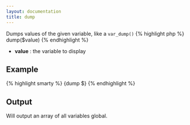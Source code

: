 ```yaml
---
layout: documentation
title: dump
---
```


Dumps values of the given variable, like a `var_dump()`
{% highlight php %}
dump($value)
{% endhighlight %}

* **value** : the variable to display

## Example
{% highlight smarty %}
{dump $}
{% endhighlight %}

## Output
Will output an array of all variables global.